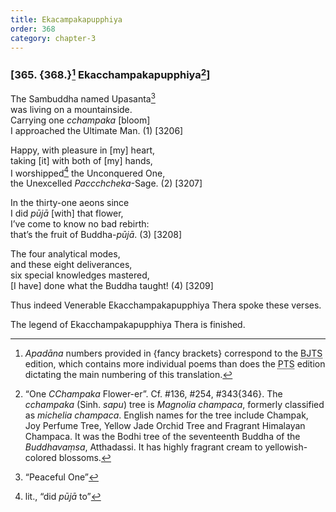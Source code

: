 ```yaml
---
title: Ekacampakapupphiya
order: 368
category: chapter-3
---
```


### \[365. {368.}[^1] Eka<span class="diacritics" data-state="on">c</span><span class="no-diacritics" data-state="off">ch</span>ampakapupphiya[^2]\]

The Sambuddha named Upasanta[^3]  
was living on a mountainside.  
Carrying one *<span class="diacritics" data-state="on">c</span><span class="no-diacritics" data-state="off">ch</span>ampaka* \[bloom\]  
I approached the Ultimate Man. (1) \[3206\]

Happy, with pleasure in \[my\] heart,  
taking \[it\] with both of \[my\] hands,  
I worshipped[^4] the Unconquered One,  
the Unexcelled *Pa<span class="diacritics" data-state="on">cc</span><span class="no-diacritics" data-state="off">chch</span>eka*-Sage. (2) \[3207\]

In the thirty-one aeons since  
I did *pūjā* \[with\] that flower,  
I’ve come to know no bad rebirth:  
that’s the fruit of Buddha-*pūjā*. (3) \[3208\]

The four analytical modes,  
and these eight deliverances,  
six special knowledges mastered,  
\[I have\] done what the Buddha taught! (4) \[3209\]

Thus indeed Venerable Eka<span class="diacritics" data-state="on">c</span><span class="no-diacritics" data-state="off">ch</span>ampakapupphiya Thera spoke these verses.

The legend of Eka<span class="diacritics" data-state="on">c</span><span class="no-diacritics" data-state="off">ch</span>ampakapupphiya Thera is finished.

[^1]: *Apadāna* numbers provided in {fancy brackets} correspond to the <abbr title="Buddha Jayanthi Tripitaka Series">BJTS</abbr> edition, which contains more individual poems than does the <abbr title="Pali Text Society">PTS</abbr> edition dictating the main numbering of this translation.

[^2]: “One *<span class="diacritics" data-state="on">C</span><span class="no-diacritics" data-state="off">Ch</span>ampaka* Flower-er”. Cf. \#136, \#254, \#343{346}. The *<span class="diacritics" data-state="on">c</span><span class="no-diacritics" data-state="off">ch</span>ampaka* (Sinh. *sapu*) tree is *Magnolia champaca*, formerly classified as *michelia champaca*. English names for the tree include Champak, Joy Perfume Tree, Yellow Jade Orchid Tree and Fragrant Himalayan Champaca. It was the Bodhi tree of the seventeenth Buddha of the *Buddhavaṃsa*, Atthadassi. It has highly fragrant cream to yellowish-colored blossoms.

[^3]: “Peaceful One”

[^4]: lit., “did *pūjā* to”
